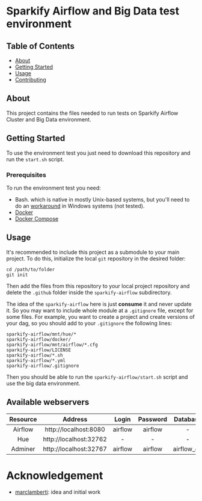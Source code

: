 # Sparkify Airflow and Big Data test environment

## Table of Contents

- [About](#about)
- [Getting Started](#getting_started)
- [Usage](#usage)
- [Contributing](../CONTRIBUTING.md)

## About <a name = "about"></a>

This project contains the files needed to run tests on Sparkify Airflow Cluster and Big Data environment.

## Getting Started <a name = "getting_started"></a>
To use the environment test you just need to download this repository and run the `start.sh` script.

### Prerequisites

To run the environment test you need:
- Bash. which is native in mostly Unix-based systems, but you'll need to do an [workaround](https://itsfoss.com/install-bash-on-windows/#:~:text=Bash%20on%20Windows%20provides%20a,that%20you%20find%20on%20Linux.) in Windows systems (not tested).
- [Docker](https://www.docker.com/)
- [Docker Compose](https://docs.docker.com/compose/)

## Usage <a name = "usage"></a>
It's recommended to include this project as a submodule to your main project. To do this, initialize the local `git` repository in the desired folder:
```
cd /path/to/folder
git init
```
Then add the files from this repository to your local project repository and delete the `.github` folder inside the `sparkify-airflow` subdirectory.

The idea of the `sparkify-airflow` here is just **consume** it and never update it. So you may want to include whole module at a `.gitignore` file, except for some files. For example, you want to create a project and create versions of your dag, so you should add to your `.gitignore` the following lines:
```
sparkify-airflow/mnt/hue/*
sparkify-airflow/docker/
sparkify-airflow/mnt/airflow/*.cfg
sparkify-airflow/LICENSE
sparkify-airflow/*.sh
sparkify-airflow/*.yml
sparkify-airflow/.gitignore
```
Then you should be able to run the `sparkify-airflow/start.sh` script and use the big data environment.

## Available webservers
| Resource 	|         Address        	|  Login  	| Password 	|  Database  	|
|:--------:	|:----------------------:	|:-------:	|:--------:	|:----------:	|
|  Airflow 	|  http://localhost:8080 	| airflow 	|  airflow 	|      -     	|
|    Hue   	| http://localhost:32762 	|    -    	|     -    	|      -     	|
|  Adminer 	| http://localhost:32767 	| airflow 	|  airflow 	| airflow_db 	|

# Acknowledgement
- [marclamberti](https://github.com/marclamberti): idea and initial work
